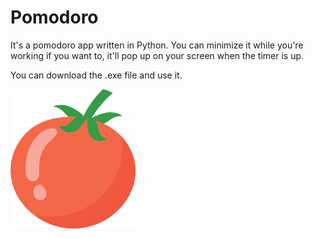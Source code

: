 # Pomodoro

It's a pomodoro app written in Python. You can minimize it while you're working if you want to, it'll pop up on your screen when the timer is up. 

You can download the .exe file and use it.

![alt text](https://github.com/surucuyigit/Pomodoro/blob/main/tomato.png)
